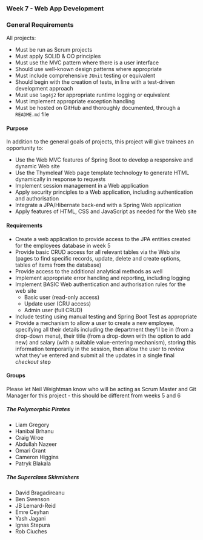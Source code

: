 ### Week 7 - Web App Development

### General Requirements

All projects:

- Must be run as Scrum projects
- Must apply SOLID & OO principles
- Must use the MVC pattern where there is a user interface
- Should use well-known design patterns where appropriate
- Must include comprehensive ```JUnit``` testing or equivalent
- Should begin with the creation of tests, in line with a test-driven development approach
- Must use ```log4j2``` for appropriate runtime logging or equivalent
- Must implement appropriate exception handling
- Must be hosted on GitHub and thoroughly documented, through a `README.md` file

#### Purpose

In addition to the general goals of projects, this project will give trainees an opportunity to:

- Use the Web MVC features of Spring Boot to develop a responsive and dynamic Web site
- Use the Thymeleaf Web page template technology to generate HTML dynamically in response to requests
- Implement session management in a Web application
- Apply security principles to a Web application, including authentication and authorisation
- Integrate a JPA/Hibernate back-end with a Spring Web application
- Apply features of HTML, CSS and JavaScript as needed for the Web site

#### Requirements

- Create a web application to provide access to the JPA entities created for the employees database in week 5
- Provide basic CRUD access for all relevant tables via the Web site (pages to find specific records, update, delete and create options, tables of items from the database)
- Provide access to the additional analytical methods as well
- Implement appropriate error handling and reporting, including logging
- Implement BASIC Web authentication and authorisation rules for the web site
  - Basic user (read-only access)
  - Update user (CRU access)
  - Admin user (full CRUD)
- Include testing using manual testing and Spring Boot Test as appropriate
- Provide a mechanism to allow a user to create a new employee, specifying all their details including the department they'll be in (from a drop-down menu), their title (from a drop-down with the option to add new) and salary (with a suitable value-entering mechanism), storing this information temporarily in the session, then allow the user to review what they've entered and submit all the updates in a single final *checkout* step

#### Groups

Please let Neil Weightman know who will be acting as Scrum Master and Git Manager for this project - this should be different from weeks 5 and 6

##### The Polymorphic Pirates

- Liam Gregory
- Hanibal Brhanu
- Craig Wroe
- Abdullah Nazeer
- Omari Grant
- Cameron Higgins
- Patryk Blakala

##### The Superclass Skirmishers

- David Bragadireanu
- Ben Swenson
- JB Lemard-Reid
- Emre Ceyhan
- Yash Jagani
- Ignas Stepura
- Rob Ciuches